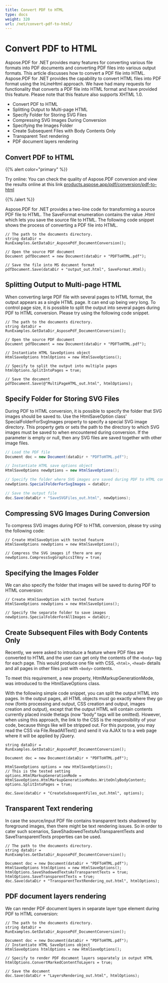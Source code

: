 ```yaml
---
title: Convert PDF to HTML
type: docs
weight: 320
url: /net/convert-pdf-to-html/
---
```

# Convert PDF to HTML

Aspose.PDF for .NET provides many features for converting various file formats into PDF documents and converting PDF files into various output formats. This article discusses how to convert a PDF file into HTML. Aspose.PDF for .NET provides the capability to convert HTML files into PDF format using the InLineHtml approach. We have had many requests for functionality that converts a PDF file into HTML format and have provided this feature. Please note that this feature also supports XHTML 1.0.


- Convert PDF to HTML
- Splitting Output to Multi-page HTML
- Specify Folder for Storing SVG Files
- Compressing SVG Images During Conversion
- Specifying the Images Folder
- Create Subsequent Files with Body Contents Only
- Transparent Text rendering
- PDF document layers rendering

## Convert PDF to HTML

{{% alert color="primary" %}}

Try online: You can check the quality of Aspose.PDF conversion and view the results online at this link [products.aspose.app/pdf/conversion/pdf-to-html](https://products.aspose.app/pdf/conversion/pdf-to-html)

{{% /alert %}}

Aspose.PDF for .NET provides a two-line code for transforming a source PDF file to HTML. The SaveFormat enumeration contains the value .Html which lets you save the source file to HTML. The following code snippet shows the process of converting a PDF file into HTML.

```csharp// For complete examples and data files, please go to https://github.com/aspose-pdf/Aspose.PDF-for-.NET
// The path to the documents directory.
string dataDir = RunExamples.GetDataDir_AsposePdf_DocumentConversion();

// Open the source PDF document
Document pdfDocument = new Document(dataDir + "PDFToHTML.pdf");

// Save the file into MS document format
pdfDocument.Save(dataDir + "output_out.html", SaveFormat.Html);
```
## Splitting Output to Multi-page HTML
When converting large PDF file with several pages to HTML format, the output appears as a single HTML page. It can end up being very long. To control page size, it is possible to split the output into several pages during PDF to HTML conversion. Please try using the following code snippet.

```csharp// For complete examples and data files, please go to https://github.com/aspose-pdf/Aspose.PDF-for-.NET
// The path to the documents directory.
string dataDir = RunExamples.GetDataDir_AsposePdf_DocumentConversion();

// Open the source PDF document
Document pdfDocument = new Document(dataDir + "PDFToHTML.pdf");

// Instantiate HTML SaveOptions object
HtmlSaveOptions htmlOptions = new HtmlSaveOptions();

// Specify to split the output into multiple pages
htmlOptions.SplitIntoPages = true;

// Save the document
pdfDocument.Save(@"MultiPageHTML_out.html", htmlOptions);
```

## Specify Folder for Storing SVG Files
During PDF to HTML conversion, it is possible to specify the folder that SVG images should be saved to. Use the HtmlSaveOption class' SpecialFolderForSvgImages property to specify a special SVG image directory. This property gets or sets the path to the directory to which SVG images must be saved to when encountered during conversion. If the parameter is empty or null, then any SVG files are saved together with other image files.

```csharp
// Load the PDF file
Document doc = new Document(dataDir + "PDFToHTML.pdf");

// Instantiate HTML save options object
HtmlSaveOptions newOptions = new HtmlSaveOptions();

// Specify the folder where SVG images are saved during PDF to HTML conversion
newOptions.SpecialFolderForSvgImages = dataDir;

// Save the output file
doc.Save(dataDir + "SaveSVGFiles_out.html", newOptions);
```

## Compressing SVG Images During Conversion
To compress SVG images during PDF to HTML conversion, please try using the following code:

```csharp// For complete examples and data files, please go to https://github.com/aspose-pdf/Aspose.PDF-for-.NET
// Create HtmlSaveOption with tested feature
HtmlSaveOptions newOptions = new HtmlSaveOptions();

// Compress the SVG images if there are any
newOptions.CompressSvgGraphicsIfAny = true;
```
## Specifying the Images Folder
We can also specify the folder that images will be saved to during PDF to HTML conversion:

```csharp// For complete examples and data files, please go to https://github.com/aspose-pdf/Aspose.PDF-for-.NET
// Create HtmlSaveOption with tested feature
HtmlSaveOptions newOptions = new HtmlSaveOptions();

// Specify the separate folder to save images
newOptions.SpecialFolderForAllImages = dataDir;
```

## Create Subsequent Files with Body Contents Only

Recently, we were asked to introduce a feature where PDF files are converted to HTML and the user can get only the contents of the `<body>` tag for each page. This would produce one file with CSS, `<html>`, `<head>` details and all pages in other files just with `<body>` contents.

To meet this requirement, a new property, HtmlMarkupGenerationMode, was introduced to the HtmlSaveOptions class.

With the following simple code snippet, you can split the output HTML into pages. In the output pages, all HTML objects must go exactly where they go now (fonts processing and output, CSS creation and output, images creation and output), except that the output HTML will contain contents currently placed inside thetags (now “body” tags will be omitted). However, when using this approach, the link to the CSS is the responsibility of your code, because things like will be stripped out. For this purpose, you may read the CSS via File.ReadAllText() and send it via AJAX to to a web page where it will be applied by jQuery.

```csharp// The path to the documents directory.
string dataDir = RunExamples.GetDataDir_AsposePdf_DocumentConversion();

Document doc = new Document(dataDir + "PDFToHTML.pdf");
            
HtmlSaveOptions options = new HtmlSaveOptions();
// This is the tested setting
options.HtmlMarkupGenerationMode = HtmlSaveOptions.HtmlMarkupGenerationModes.WriteOnlyBodyContent;
options.SplitIntoPages = true;

doc.Save(dataDir + "CreateSubsequentFiles_out.html", options);
```
## Transparent Text rendering

In case the source/input PDF file contains transparent texts shadowed by foreground images, then there might be text rendering issues. So in order to cater such scenarios, SaveShadowedTextsAsTransparentTexts and SaveTransparentTexts properties can be used.

```csharp// For complete examples and data files, please go to https://github.com/aspose-pdf/Aspose.PDF-for-.NET
// The path to the documents directory.
string dataDir = RunExamples.GetDataDir_AsposePdf_DocumentConversion();

Document doc = new Document(dataDir + "PDFToHTML.pdf");
HtmlSaveOptions htmlOptions = new HtmlSaveOptions();
htmlOptions.SaveShadowedTextsAsTransparentTexts = true;
htmlOptions.SaveTransparentTexts = true;
doc.Save(dataDir + "TransparentTextRendering_out.html", htmlOptions);
```
## PDF document layers rendering
We can render PDF document layers in separate layer type element during PDF to HTML conversion:

```csharp// For complete examples and data files, please go to https://github.com/aspose-pdf/Aspose.PDF-for-.NET
// The path to the documents directory.
string dataDir = RunExamples.GetDataDir_AsposePdf_DocumentConversion();

Document doc = new Document(dataDir + "PDFToHTML.pdf");
// Instantiate HTML SaveOptions object
HtmlSaveOptions htmlOptions = new HtmlSaveOptions();

// Specify to render PDF document layers separately in output HTML
htmlOptions.ConvertMarkedContentToLayers = true;

// Save the document
doc.Save(dataDir + "LayersRendering_out.html", htmlOptions);
```
